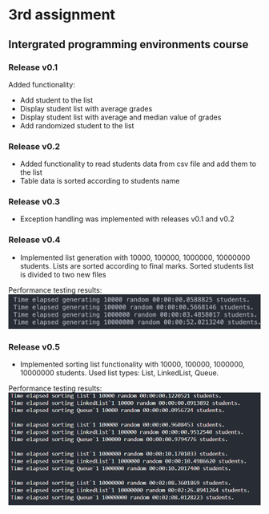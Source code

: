 # 3rd assignment

## Intergrated programming environments course

### Release v0.1

Added functionality:

-  Add student to the list
-  Display student list with average grades
-  Display student list with average and median value of grades
-  Add randomized student to the list

### Release v0.2

-  Added functionality to read students data from csv file and add them to the list
-  Table data is sorted according to students name

### Release v0.3

-  Exception handling was implemented with releases v0.1 and v0.2

### Release v0.4

-  Implemented list generation with 10000, 100000, 1000000, 10000000 students. Lists are sorted according to final marks. Sorted students list is divided to two new files

Performance testing results:
![plot](./assets/screen.png?raw=true 'Performance testing results')

### Release v0.5

-  Implemented sorting list functionality with 10000, 100000, 1000000, 10000000 students. Used list types: List<T>, LinkedList<T>, Queue<T>.

Performance testing results:
![plot](./assets/Capture.PNG?raw=true 'Performance testing results')
